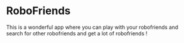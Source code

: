 # RoboFriends
This is a wonderful app where you can play with your robofriends and search for other robofriends and get a lot of robofriends !
